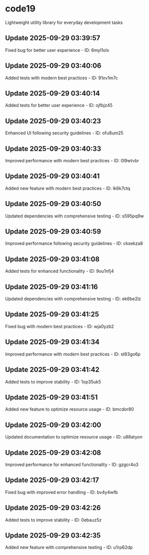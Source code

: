 # code19
Lightweight utility library for everyday development tasks

## Update 2025-09-29 03:39:57
Fixed bug for better user experience - ID: 6myl1olx


## Update 2025-09-29 03:40:06
Added tests with modern best practices - ID: 91xv1m7c


## Update 2025-09-29 03:40:14
Added tests for better user experience - ID: ojfbjz45


## Update 2025-09-29 03:40:23
Enhanced UI following security guidelines - ID: ofu8um25


## Update 2025-09-29 03:40:33
Improved performance with modern best practices - ID: 0l9wtvbr


## Update 2025-09-29 03:40:41
Added new feature with modern best practices - ID: lk6k7ctq


## Update 2025-09-29 03:40:50
Updated dependencies with comprehensive testing - ID: s595pq9w


## Update 2025-09-29 03:40:59
Improved performance following security guidelines - ID: cksekza8


## Update 2025-09-29 03:41:08
Added tests for enhanced functionality - ID: 9ou1nfj4


## Update 2025-09-29 03:41:16
Updated dependencies with comprehensive testing - ID: ek6be2lz


## Update 2025-09-29 03:41:25
Fixed bug with modern best practices - ID: wja0yzb2


## Update 2025-09-29 03:41:34
Improved performance with modern best practices - ID: st83go6p


## Update 2025-09-29 03:41:42
Added tests to improve stability - ID: 1op35uk5


## Update 2025-09-29 03:41:51
Added new feature to optimize resource usage - ID: bmcdor80


## Update 2025-09-29 03:42:00
Updated documentation to optimize resource usage - ID: u88atyon


## Update 2025-09-29 03:42:08
Improved performance for enhanced functionality - ID: gzgcr4o3


## Update 2025-09-29 03:42:17
Fixed bug with improved error handling - ID: bv4y4wfb


## Update 2025-09-29 03:42:26
Added tests to improve stability - ID: 0ebauz5z


## Update 2025-09-29 03:42:35
Added new feature with comprehensive testing - ID: u1rp62dp


